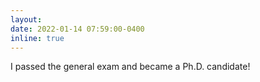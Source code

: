 ```yaml
---
layout: 
date: 2022-01-14 07:59:00-0400
inline: true
---
```


I passed the general exam and became a Ph.D. candidate!